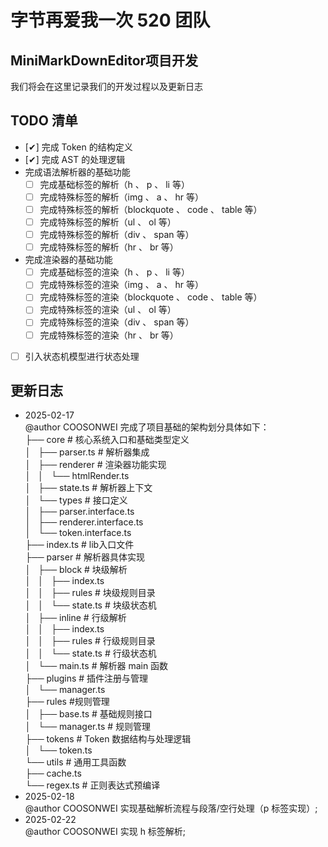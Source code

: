 # 字节再爱我一次 520 团队
## MiniMarkDownEditor项目开发
我们将会在这里记录我们的开发过程以及更新日志

## TODO 清单
- [✔] 完成 Token 的结构定义
- [✔] 完成 AST 的处理逻辑 
- 完成语法解析器的基础功能
    - [ ] 完成基础标签的解析（h 、 p 、 li 等）
    - [ ] 完成特殊标签的解析（img 、 a 、 hr 等）
    - [ ] 完成特殊标签的解析（blockquote 、 code 、 table 等）
    - [ ] 完成特殊标签的解析（ul 、 ol 等）
    - [ ] 完成特殊标签的解析（div 、 span 等）
    - [ ] 完成特殊标签的解析（hr 、 br 等）

- 完成渲染器的基础功能
    - [ ] 完成基础标签的渲染（h 、 p 、 li 等）
    - [ ] 完成特殊标签的渲染（img 、 a 、 hr 等）
    - [ ] 完成特殊标签的渲染（blockquote 、 code 、 table 等）
    - [ ] 完成特殊标签的渲染（ul 、 ol 等）
    - [ ] 完成特殊标签的渲染（div 、 span 等）
    - [ ] 完成特殊标签的渲染（hr 、 br 等）

- [ ] 引入状态机模型进行状态处理

## 更新日志
- 2025-02-17 <br>
  @author COOSONWEI 完成了项目基础的架构划分具体如下：<br>
├── core # 核心系统入口和基础类型定义 <br>
│   ├── parser.ts # 解析器集成<br>
│   ├── renderer # 渲染器功能实现 <br>
│   │   └── htmlRender.ts <br>
│   ├── state.ts # 解析器上下文<br>
│   └── types # 接口定义<br>
│       ├── parser.interface.ts <br>
│       ├── renderer.interface.ts <br>
│       └── token.interface.ts <br>
├── index.ts # lib入口文件 <br>
├── parser # 解析器具体实现 <br>
│   ├── block # 块级解析 <br>
│   │   ├── index.ts <br>
│   │   ├── rules # 块级规则目录 <br>
│   │   └── state.ts # 块级状态机 <br>
│   ├── inline # 行级解析 <br>
│   │   ├── index.ts <br>
│   │   ├── rules # 行级规则目录 <br>
│   │   └── state.ts # 行级状态机 <br>
│   └── main.ts # 解析器 main 函数<br>
├── plugins # 插件注册与管理 <br>
│   └── manager.ts <br>
├── rules #规则管理 <br>
│   ├── base.ts # 基础规则接口<br>
│   └── manager.ts # 规则管理<br>
├── tokens # Token 数据结构与处理逻辑<br>
│   └── token.ts <br>
└── utils # 通用工具函数<br>
    ├── cache.ts <br>
    └── regex.ts # 正则表达式预编译<br>
- 2025-02-18 <br>
  @author COOSONWEI 实现基础解析流程与段落/空行处理（p 标签实现）;
- 2025-02-22 <br>
  @author COOSONWEI 实现 h 标签解析;